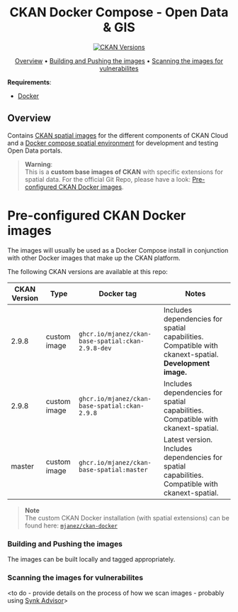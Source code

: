 <h1 align="center">CKAN Docker Compose - Open Data & GIS</h1>
<p align="center">
<a href="https://github.com/OpenDataGIS/ckan"><img src="https://img.shields.io/badge/Docker%20CKAN-2.9.8-brightgreen" alt="CKAN Versions"></a>


<p align="center">
    <a href="#overview">Overview</a> •
    <a href="#building-and-pushing-the-images">Building and Pushing the images</a> •
    <a href="#scanning-the-images-for-vulnerabilites">Scanning the images for vulnerabilites</a>
</p>

**Requirements**:
* [Docker](https://docs.docker.com/get-docker/)

## Overview
Contains [CKAN spatial images](https://github.com/mjanez/ckan-docker-spatial/pkgs/container/ckan-base-spatial) for the different components of CKAN Cloud and a [Docker compose spatial environment](https://github.com/mjanez/ckan-docker) for development and testing Open Data portals.

>**Warning**:<br>
>This is a **custom base images of CKAN** with specific extensions for spatial data. For the official Git Repo, please have a look: [Pre-configured CKAN Docker images](https://github.com/ckan/ckan-docker-base).

# Pre-configured CKAN Docker images

The images will usually be used as a Docker Compose install in conjunction with other Docker images that make up the CKAN platform. 

The following CKAN versions are available at this repo:

| CKAN Version | Type | Docker tag | Notes |
| --- | --- | --- | --- |
| 2.9.8 | custom image | `ghcr.io/mjanez/ckan-base-spatial:ckan-2.9.8-dev` | Includes dependencies for spatial capabilities. Compatible with ckanext-spatial. **Development image.** |
| 2.9.8 | custom image | `ghcr.io/mjanez/ckan-base-spatial:ckan-2.9.8` | Includes dependencies for spatial capabilities. Compatible with ckanext-spatial. |
| master | custom image | `ghcr.io/mjanez/ckan-base-spatial:master` | Latest version. Includes dependencies for spatial capabilities. Compatible with ckanext-spatial. |

>**Note**<br>
>The custom CKAN Docker installation (with spatial extensions) can be found here: [`mjanez/ckan-docker`](https://github.com/mjanez/ckan-docker)

### Building and Pushing the images

The images can be built locally and tagged appropriately.


### Scanning the images for vulnerabilites

<to do - provide details on the process of how we scan images - probably using [Synk Advisor](https://docs.docker.com/develop/scan-images/)>
